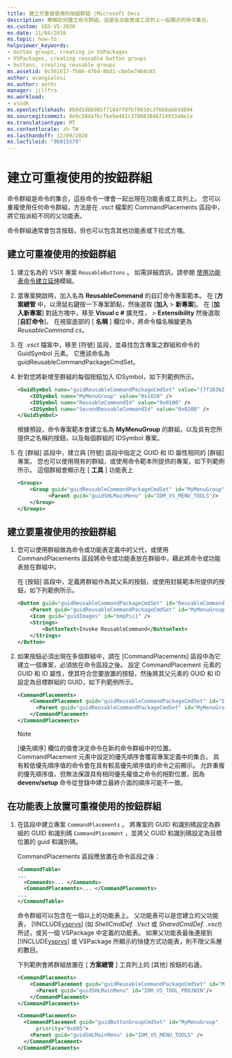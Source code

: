 ```yaml
---
title: 建立可重複使用的按鈕群組 |Microsoft Docs
description: 瞭解如何建立命令群組，這是在功能表或工具列上一起顯示的命令集合。
ms.custom: SEO-VS-2020
ms.date: 11/04/2016
ms.topic: how-to
helpviewer_keywords:
- button groups, creating in VSPackages
- VSPackages, creating reusable button groups
- buttons, creating reusable groups
ms.assetid: 0c561617-fb86-476d-8bd1-c6e5e7464c65
author: acangialosi
ms.author: anthc
manager: jillfra
ms.workload:
- vssdk
ms.openlocfilehash: 8b9d1d8b985f7184ffdfbf083dc3f6b8ab03d894
ms.sourcegitcommit: 8e9c38da7bcfbe9a461c378083846714933a0e1e
ms.translationtype: MT
ms.contentlocale: zh-TW
ms.lasthandoff: 12/09/2020
ms.locfileid: "96915579"
---
```

# <a name="create-reusable-groups-of-buttons"></a>建立可重複使用的按鈕群組
命令群組是命令的集合，這些命令一律會一起出現在功能表或工具列上。 您可以重複使用任何命令群組，方法是在 *.vsct* 檔案的 CommandPlacements 區段中，將它指派給不同的父功能表。

 命令群組通常會包含按鈕，但也可以包含其他功能表或下拉式方塊。

## <a name="to-create-a-reusable-group-of-buttons"></a>建立可重複使用的按鈕群組

1. 建立名為的 VSIX 專案 `ReusableButtons` 。 如需詳細資訊，請參閱 [使用功能表命令建立延伸](../extensibility/creating-an-extension-with-a-menu-command.md)模組。

2. 當專案開啟時，加入名為 **ReusableCommand** 的自訂命令專案範本。 在 [**方案總管** 中，以滑鼠右鍵按一下專案節點，然後選取 [**加入**  >  **新專案**]。 在 [**加入新專案**] 對話方塊中，移至 **Visual c #** 擴充性，  >  **Extensibility** 然後選取 [**自訂命令**]。 在視窗底部的 [ **名稱** ] 欄位中，將命令檔名稱變更為 *ReusableCommand.cs*。

3. 在 *.vsct* 檔案中，移至 [符號] 區段，並尋找包含專案之群組和命令的 GuidSymbol 元素。 它應該命名為 guidReusableCommandPackageCmdSet。

4. 針對您將新增至群組的每個按鈕加入 IDSymbol，如下列範例所示。

    ```xml
    <GuidSymbol name="guidReusableCommandPackageCmdSet" value="{7f383b2a-c6b9-4c1d-b4b8-a26dc5b60ca1}">
        <IDSymbol name="MyMenuGroup" value="0x1020" />
        <IDSymbol name="ReusableCommandId" value="0x0100" />
        <IDSymbol name="SecondReusableCommandId" value="0x0200" />
    </GuidSymbol>
    ```

     根據預設，命令專案範本會建立名為 **MyMenuGroup** 的群組，以及具有您所提供之名稱的按鈕，以及每個群組的 IDSymbol 專案。

5. 在 [群組] 區段中，建立與 [符號] 區段中指定之 GUID 和 ID 屬性相同的 [群組] 專案。 您也可以使用現有的群組，或使用命令範本所提供的專案，如下列範例所示。 這個群組會顯示在 [ **工具** ] 功能表上

    ```xml
    <Groups>
        <Group guid="guidReusableCommandPackageCmdSet" id="MyMenuGroup" priority="0x0600">
              <Parent guid="guidSHLMainMenu" id="IDM_VS_MENU_TOOLS"/>
        </Group>
    </Groups>
    ```

## <a name="to-create-a-group-of-buttons-for-reuse"></a>建立要重複使用的按鈕群組

1. 您可以使用群組做為命令或功能表定義中的父代，或使用 CommandPlacements 區段將命令或功能表放在群組中，藉此將命令或功能表放在群組中。

     在 [按鈕] 區段中，定義將群組作為其父系的按鈕，或使用封裝範本所提供的按鈕，如下列範例所示。

    ```xml
    <Button guid="guidReusableCommandPackageCmdSet" id="ReusableCommandId" priority="0x0100" type="Button">
        <Parent guid="guidReusableCommandPackageCmdSet" id="MyMenuGroup" />
        <Icon guid="guidImages" id="bmpPic1" />
        <Strings>
            <ButtonText>Invoke ReusableCommand</ButtonText>
        </Strings>
    </Button>
    ```

2. 如果按鈕必須出現在多個群組中，請在 [CommandPlacements] 區段中為它建立一個專案，必須放在命令區段之後。 設定 CommandPlacement 元素的 GUID 和 ID 屬性，使其符合您要放置的按鈕，然後將其父元素的 GUID 和 ID 設定為目標群組的 GUID，如下列範例所示。

    ```xml
    <CommandPlacements>
        <CommandPlacement guid="guidReusableCommandPackageCmdSet" id="SecondReusableCommandId" priority="0x105">
          <Parent guid="guidReusableCommandPackageCmdSet" id="MyMenuGroup" />
        </CommandPlacement>
    </CommandPlacements>
    ```

    > [!NOTE]
    > [優先順序] 欄位的值會決定命令在新的命令群組中的位置。 CommandPlacement 元素中設定的優先順序會覆寫專案定義中的集合。 具有較低優先順序值的命令會在具有較高優先順序值的命令之前顯示。 允許重複的優先順序值，但無法保證具有相同優先權值之命令的相對位置，因為 **devenv/setup** 命令從登錄中建立最終介面的順序可能不一致。

## <a name="to-put-a-reusable-group-of-buttons-on-a-menu"></a>在功能表上放置可重複使用的按鈕群組

1. 在區段中建立專案 `CommandPlacements` 。 將專案的 GUID 和識別碼設定為群組的 GUID 和識別碼 `CommandPlacement` ，並將父 GUID 和識別碼設定為目標位置的 guid 和識別碼。

    CommandPlacements 區段應放置在命令區段之後：

   ```xml
   <CommandTable>
   ...
     <Commands>... </Commands>
     <CommandPlacements>... </CommandPlacements>
   ...
   </CommandTable>
   ```

    命令群組可以包含在一個以上的功能表上。 父功能表可以是您建立的父功能表， [!INCLUDE[vsprvs](../code-quality/includes/vsprvs_md.md)] (如 *ShellCmdDef. .Vsct* 或 *SharedCmdDef. .vsct*) 所述，或另一個 VSPackage 中定義的功能表。 如果父功能表最後連接到 [!INCLUDE[vsprvs](../code-quality/includes/vsprvs_md.md)] 或 VSPackage 所顯示的快捷方式功能表，則不限父系層的數目。

    下列範例會將群組放置在 [ **方案總管** ] 工具列上的 [其他] 按鈕的右邊。

   ```xml
   <CommandPlacements>
       <CommandPlacement guid="guidReusableCommandPackageCmdSet" id="MyMenuGroup" priority="0xF00">
         <Parent guid="guidSHLMainMenu" id="IDM_VS_TOOL_PROJWIN"/>
       </CommandPlacement>
   </CommandPlacements>
   ```

   ```xml
   <CommandPlacements>
     <CommandPlacement guid="guidButtonGroupCmdSet" id="MyMenuGroup"
         priority="0x605">
       <Parent guid="guidSHLMainMenu" id="IDM_VS_MENU_TOOLS" />
     </CommandPlacement>
   </CommandPlacements>

   ```
